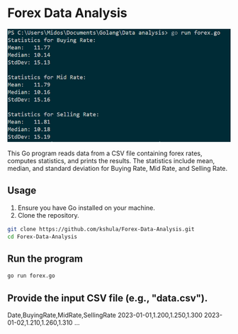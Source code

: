 # Forex Data Analysis
![](Screenshot_1.png)

This Go program reads data from a CSV file containing forex rates, computes statistics, and prints the results. The statistics include mean, median, and standard deviation for Buying Rate, Mid Rate, and Selling Rate.

## Usage

1. Ensure you have Go installed on your machine.
2. Clone the repository.

```bash
git clone https://github.com/kshula/Forex-Data-Analysis.git
cd Forex-Data-Analysis
```
## Run the program
```bash
go run forex.go
```
## Provide the input CSV file (e.g., "data.csv").
Date,BuyingRate,MidRate,SellingRate
2023-01-01,1.200,1.250,1.300
2023-01-02,1.210,1.260,1.310
...


